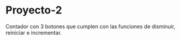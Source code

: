 # Proyecto-2
Contador con 3 botones que cumplen con las funciones de disminuir, reiniciar e incrementar.
